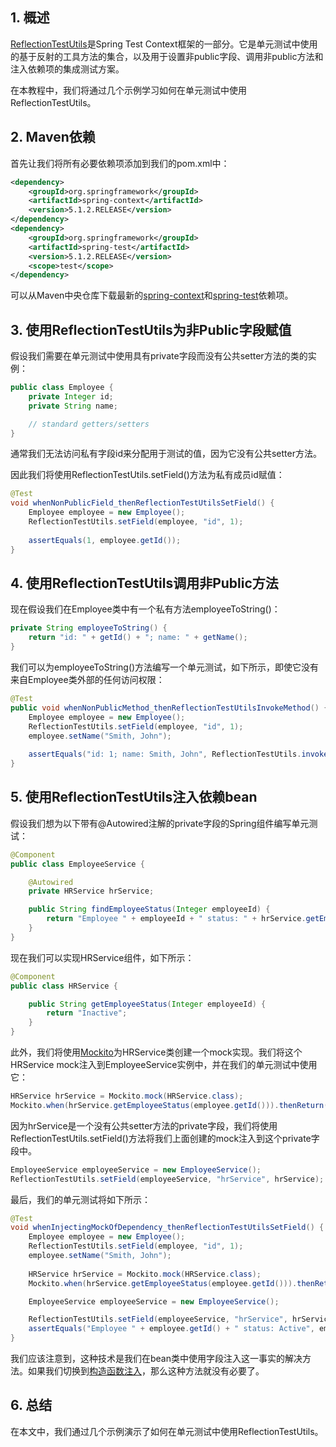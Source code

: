## 1. 概述

[ReflectionTestUtils](https://docs.spring.io/spring/docs/current/javadoc-api/org/springframework/test/util/ReflectionTestUtils.html)是Spring Test Context框架的一部分。它是单元测试中使用的基于反射的工具方法的集合，以及用于设置非public字段、调用非public方法和注入依赖项的集成测试方案。

在本教程中，我们将通过几个示例学习如何在单元测试中使用ReflectionTestUtils。

## 2. Maven依赖

首先让我们将所有必要依赖项添加到我们的pom.xml中：

```xml
<dependency>
    <groupId>org.springframework</groupId>
    <artifactId>spring-context</artifactId>
    <version>5.1.2.RELEASE</version>
</dependency>
<dependency>
    <groupId>org.springframework</groupId>
    <artifactId>spring-test</artifactId>
    <version>5.1.2.RELEASE</version>
    <scope>test</scope>
</dependency>
```

可以从Maven中央仓库下载最新的[spring-context](https://central.sonatype.com/artifact/org.springframework/spring-context/6.0.6)和[spring-test](https://central.sonatype.com/artifact/org.springframework/spring-test/6.0.6)依赖项。

## 3. 使用ReflectionTestUtils为非Public字段赋值

假设我们需要在单元测试中使用具有private字段而没有公共setter方法的类的实例：

```java
public class Employee {
    private Integer id;
    private String name;

    // standard getters/setters
}
```

通常我们无法访问私有字段id来分配用于测试的值，因为它没有公共setter方法。

因此我们将使用ReflectionTestUtils.setField()方法为私有成员id赋值：

```java
@Test
void whenNonPublicField_thenReflectionTestUtilsSetField() {
    Employee employee = new Employee();
    ReflectionTestUtils.setField(employee, "id", 1);
    
    assertEquals(1, employee.getId());
}
```

## 4. 使用ReflectionTestUtils调用非Public方法

现在假设我们在Employee类中有一个私有方法employeeToString()：

```java
private String employeeToString() {
    return "id: " + getId() + "; name: " + getName();
}
```

我们可以为employeeToString()方法编写一个单元测试，如下所示，即使它没有来自Employee类外部的任何访问权限：

```java
@Test
public void whenNonPublicMethod_thenReflectionTestUtilsInvokeMethod() {
    Employee employee = new Employee();
    ReflectionTestUtils.setField(employee, "id", 1);
    employee.setName("Smith, John");
    
    assertEquals("id: 1; name: Smith, John", ReflectionTestUtils.invokeMethod(employee, "employeeToString"));
}
```

## 5. 使用ReflectionTestUtils注入依赖bean

假设我们想为以下带有@Autowired注解的private字段的Spring组件编写单元测试：

```java
@Component
public class EmployeeService {

    @Autowired
    private HRService hrService;

    public String findEmployeeStatus(Integer employeeId) {
        return "Employee " + employeeId + " status: " + hrService.getEmployeeStatus(employeeId);
    }
}
```

现在我们可以实现HRService组件，如下所示：

```java
@Component
public class HRService {

    public String getEmployeeStatus(Integer employeeId) {
        return "Inactive";
    }
}
```

此外，我们将使用[Mockito](https://www.baeldung.com/mockito-annotations)为HRService类创建一个mock实现。我们将这个HRService mock注入到EmployeeService实例中，并在我们的单元测试中使用它：

```java
HRService hrService = Mockito.mock(HRService.class);
Mockito.when(hrService.getEmployeeStatus(employee.getId())).thenReturn("Active");
```

因为hrService是一个没有公共setter方法的private字段，我们将使用ReflectionTestUtils.setField()方法将我们上面创建的mock注入到这个private字段中。

```java
EmployeeService employeeService = new EmployeeService();
ReflectionTestUtils.setField(employeeService, "hrService", hrService);
```

最后，我们的单元测试将如下所示：

```java 
@Test
void whenInjectingMockOfDependency_thenReflectionTestUtilsSetField() {
    Employee employee = new Employee();
    ReflectionTestUtils.setField(employee, "id", 1);
    employee.setName("Smith, John");
    
    HRService hrService = Mockito.mock(HRService.class);
    Mockito.when(hrService.getEmployeeStatus(employee.getId())).thenReturn("Active");

    EmployeeService employeeService = new EmployeeService();

    ReflectionTestUtils.setField(employeeService, "hrService", hrService);
    assertEquals("Employee " + employee.getId() + " status: Active", employeeService.findEmployeeStatus(employee.getId()));
}
```

我们应该注意到，这种技术是我们在bean类中使用字段注入这一事实的解决方法。如果我们切换到[构造函数注入](https://www.baeldung.com/constructor-injection-in-spring)，那么这种方法就没有必要了。

## 6. 总结

在本文中，我们通过几个示例演示了如何在单元测试中使用ReflectionTestUtils。